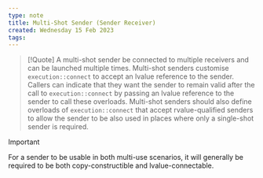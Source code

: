 ```yaml
---
type: note
title: Multi-Shot Sender (Sender Receiver)
created: Wednesday 15 Feb 2023
tags: 
---
```

> [!Quote]
> A multi-shot sender be connected to multiple receivers and can be launched multiple times. Multi-shot senders customise `execution::connect` to accept an lvalue reference to the sender. Callers can indicate that they want the sender to remain valid after the call to `execution::connect` by passing an lvalue reference to the sender to call these overloads. Multi-shot senders should also define overloads of `execution::connect` that accept rvalue-qualified senders to allow the sender to be also used in places where only a single-shot sender is required.

> [!Important]
> For a sender to be usable in both multi-use scenarios, it will generally be required to be both copy-constructible and lvalue-connectable.